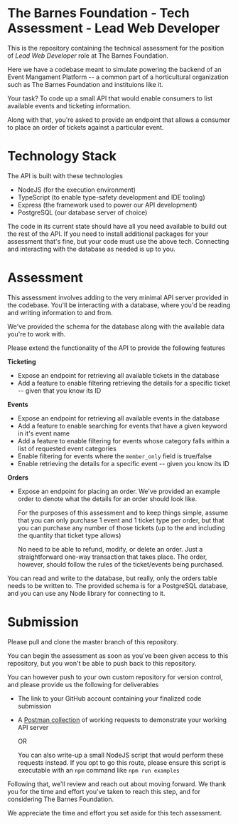 # The Barnes Foundation - Tech Assessment - Lead Web Developer

This is the repository containing the technical assessment for the position of *Lead Web Developer* role at The Barnes Foundation.

Here we have a codebase meant to simulate powering the backend of an Event Mangament Platform -- a common part of a horticultural organization such as The Barnes Foundation and instituions like it. 

Your task?  To code up a small API that would enable consumers to list available events and ticketing information. 

Along with that, you're asked to provide an endpoint that allows a consumer to place an order of tickets against a particular event.

# Technology Stack

The API is built with these technologies

- NodeJS (for the execution environment)
- TypeScript (to enable type-safety development and IDE tooling)
- Express (the framework used to power our API development)
- PostgreSQL (our database server of choice)

The code in its current state should have all you need available to build out the rest of the API. If you need to install additional packages for your assessment that's fine, but your code must use the above tech. Connecting and interacting with the database as needed is up to you.

# Assessment

This assessment involves adding to the very minimal API server provided in the codebase. You'll be interacting with a database, where you'd be reading and writing information to and from.

We've provided the schema for the database along with the available data you're to work with.

Please extend the functionality of the API to provide the following features

**Ticketing**

- Expose an endpoint for retrieving all available tickets in the database
- Add a feature to enable filtering retrieving the details for a specific ticket -- given that you know its ID

**Events**

- Expose an endpoint for retrieving all available events in the database
- Add a feature to enable searching for events that have a given keyword in it's event name
- Add a feature to enable filtering for events whose category falls within a list of requested event categories
- Enable filtering for events where the `member_only` field is true/false
- Enable retrieving the details for a specific event -- given you know its ID

**Orders**
- Expose an endpoint for placing an order. We've provided an example order to denote what the details for an order should look like. 

  For the purposes of this assessment and to keep things simple, assume that you can only purchase 1 event and 1 ticket type per order, but that you can purchase any number of those tickets (up to the and including the quantity that ticket type allows)

  No need to be able to refund, modify, or delete an order. Just a straightforward one-way transaction that takes place. The order, however, should follow the rules of the ticket/events being purchased.

You can read and write to the database, but really, only the orders table needs to be written to. The provided schema is for a PostgreSQL database, and you can use any Node library for connecting to it.

# Submission

Please pull and clone the master branch of this repository. 

You can begin the assessment as soon as you've been given access to this repository, but you won't be able to push back to this repository. 

You can however push to your own custom repository for version control, and please provide us the following for deliverables
- The link to your GitHub account containing your finalized code submission
- A [Postman collection](https://www.postman.com/) of working requests to demonstrate your working API server 

  OR
  
  You can also write-up a small NodeJS script that would perform these requests instead. If you opt to go this route, please ensure this script is executable with an `npm` command like `npm run examples`

Following that, we'll review and reach out about moving forward. We thank you for the time and effort you've taken to reach this step, and for considering The Barnes Foundation.

We appreciate the time and effort you set aside for this tech assessment.
